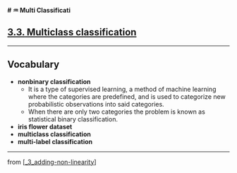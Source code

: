 <b># ♒️ Multi Classificati</b>

## [**3.3.** Multiclass classification](https://livebook.manning.com/book/deep-learning-with-javascript/chapter-3/192)

---

## **Vocabulary**

- <b>nonbinary classification</b>
  - It is a type of supervised learning, a method of machine learning where the categories are predefined, and is used to categorize new probabilistic observations into said categories.
  - When there are only two categories the problem is known as statistical binary classification.
- <b>iris flower dataset</b>
- <b>multiclass classification</b>
- <b>multi-label classification</b>

<link rel="stylesheet" type="text/css" media="all" href="../../../assets/css/custom.css" />

---

from [[_3_adding-non-linearity]]

[//begin]: # "Autogenerated link references for markdown compatibility"
[_3_adding-non-linearity]: ../_3_adding-non-linearity.md "♒️ NON-LINEARITY"
[//end]: # "Autogenerated link references"
